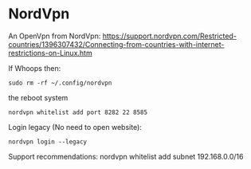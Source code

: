 # NordVpn 
An OpenVpn from NordVpn:
https://support.nordvpn.com/Restricted-countries/1396307432/Connecting-from-countries-with-internet-restrictions-on-Linux.htm

If Whoops then:
```
sudo rm -rf ~/.config/nordvpn
```
the reboot system
```
nordvpn whitelist add port 8282 22 8585
```
Login legacy (No need to open website):
```
nordvpn login --legacy
```
Support recommendations:
nordvpn whitelist add subnet 192.168.0.0/16
